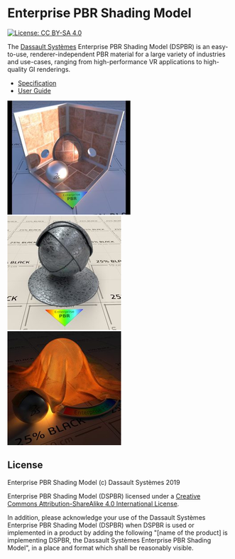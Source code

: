 # Enterprise PBR Shading Model

[![License: CC BY-SA 4.0](https://img.shields.io/badge/License-CC%20BY--SA%204.0-lightgrey.svg)](LICENSE.txt)

The [Dassault Systèmes](https://www.3ds.com/) Enterprise PBR Shading Model (DSPBR) is an easy-to-use, renderer-independent PBR material for a large variety of industries and use-cases, ranging from high-performance VR applications to high-quality GI renderings.

* [Specification](https://dassaultsystemes-technology.github.io/EnterprisePBRShadingModel/spec.md.html)
* [User Guide](https://dassaultsystemes-technology.github.io/EnterprisePBRShadingModel/user_guide.md.html)

![raytraced image](img/rt_brownstone_dspbr_256.jpg)
![raytraced image](img/rt_darkzink_dspbr_256.jpg)
![raytraced image](img/rt_goldmesh_dspbr_256.jpg)

## License

Enterprise PBR Shading Model (c) Dassault Systèmes 2019

Enterprise PBR Shading Model (DSPBR) licensed under a [Creative Commons Attribution-ShareAlike 4.0 International License](https://creativecommons.org/licenses/by-sa/4.0/).

In addition, please acknowledge your use of the Dassault Systèmes Enterprise PBR Shading Model (DSPBR) when DSPBR is used or implemented in a product by adding  the following "[name of the product] is implementing DSPBR, the Dassault Systèmes Enterprise PBR Shading Model", in a place and format which shall be reasonably visible. 
